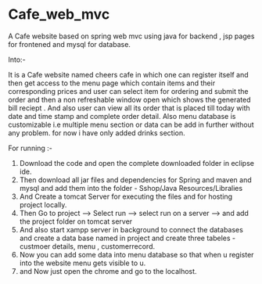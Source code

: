 # Cafe_web_mvc
A Cafe website based on spring web mvc using java for backend , jsp pages for frontened and mysql for database.

Into:-

It is a Cafe website named cheers cafe in which one can register itself and then get access to the menu page which contain items and their corresponding prices  and user can select item for ordering and submit the order and then  a non refreshable window open which shows the generated bill reciept .
And also user can  view all its order that is placed till today with date and time stamp and complete order detail.
Also menu database is customizable i.e multiple menu section or data can be add in further without any problem. for now i have only added drinks section.


For running :-

1. Download the code and open the complete downloaded folder in eclipse ide.
2. Then download all jar files and dependencies for Spring and maven and mysql and add them into the folder -  Sshop/Java Resources/Libralies
3. And Create a tomcat Server for executing the files and for hosting project locally.
4. Then Go to project --> Select run --> select run on a server --> and add the project folder on tomcat server
5. And also start xampp server in background to connect the databases and create a data base named in project  and create three tabeles - custmoer details, menu , customerrecord.
6. Now you can add some data into menu database so that when u register into the website menu gets visible to u.
7. and Now  just open the chrome and go to the localhost.



